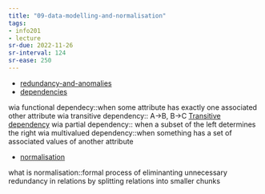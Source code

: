 ```yaml
---
title: "09-data-modelling-and-normalisation"
tags: 
- info201 
- lecture
sr-due: 2022-11-26
sr-interval: 124
sr-ease: 250
---
```


- [redundancy-and-anomalies](notes/redundancy-and-anomalies.md)
- [dependencies](notes/dependencies.md)

wia functional dependecy::when some attribute has exactly one associated other attribute 
wia transitive dependency:: A→B, B→C [Transitive dependency](notes/dependencies.md#Transitive%20dependency) <!--SR:!2022-5-521,3,250-->
wia partial dependency:: when a subset of the left determines the right<!--SR:!2022-5-521,3,250-->
wia multivalued dependency::when something has a set of associated values of another attribute 

- [normalisation](notes/normalisation.md)

what is normalisation::formal process of eliminanting unnecessary redundancy in relations by splitting relations into smaller chunks